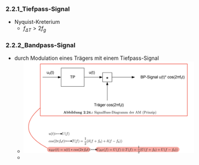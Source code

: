 ### 2.2.1_Tiefpass-Signal
- Nyquist-Kreterium 
	- $f_{\Delta T}\gt 2f_{g}$ 
### 2.2.2_Bandpass-Signal 
- durch Modulation eines Trägers mit einem Tiefpass-Signal 
	- ![](https://raw.githubusercontent.com/ICH-BIN-HXM/images/main/pictures_Obsidian/Signalverarbeitung_Bandpass-Signal.png) 
	- 
